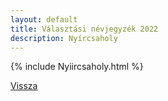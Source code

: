 ```yaml
---
layout: default
title: Választási névjegyzék 2022
description: Nyírcsaholy
---
```


{% include Nyiircsaholy.html %}

[Vissza](./)